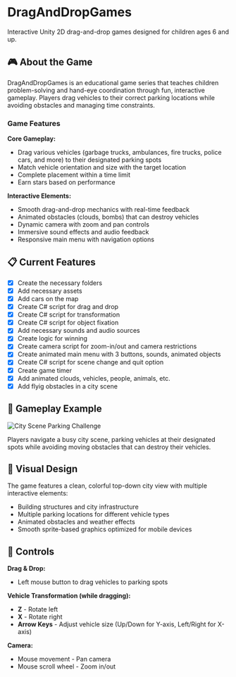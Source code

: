 # DragAndDropGames

Interactive Unity 2D drag-and-drop games designed for children ages 6 and up.

## 🎮 About the Game

DragAndDropGames is an educational game series that teaches children problem-solving and hand-eye coordination through fun, interactive gameplay. Players drag vehicles to their correct parking locations while avoiding obstacles and managing time constraints.

### Game Features

**Core Gameplay:**
- Drag various vehicles (garbage trucks, ambulances, fire trucks, police cars, and more) to their designated parking spots
- Match vehicle orientation and size with the target location
- Complete placement within a time limit
- Earn stars based on performance

**Interactive Elements:**
- Smooth drag-and-drop mechanics with real-time feedback
- Animated obstacles (clouds, bombs) that can destroy vehicles
- Dynamic camera with zoom and pan controls
- Immersive sound effects and audio feedback
- Responsive main menu with navigation options

## 📋 Current Features

- [x] Create the necessary folders
- [x] Add necessary assets
- [x] Add cars on the map
- [x] Create C# script for drag and drop
- [x] Create C# script for transformation
- [x] Create C# script for object fixation
- [x] Add necessary sounds and audio sources
- [X] Create logic for winning
- [X] Create camera script for zoom-in/out and camera restrictions
- [x] Create animated main menu with 3 buttons, sounds, animated objects
- [x] Create C# script for scene change and quit option
- [x] Create game timer
- [x] Add animated clouds, vehicles, people, animals, etc.
- [X] Add flyig obstacles in a city scene

## 🎯 Gameplay Example

![[City Scene Parking Challenge](https://cdn.discordapp.com/attachments/668518956390285335/1427805735940526213/image.png?ex=68f03336&is=68eee1b6&hm=4b9381380c0801c423b3b7a7e72089bd27a8eac9d36c464a7e554dcd059b4438&)](Image2)

Players navigate a busy city scene, parking vehicles at their designated spots while avoiding moving obstacles that can destroy their vehicles.

## 🎨 Visual Design

The game features a clean, colorful top-down city view with multiple interactive elements:
- Building structures and city infrastructure
- Multiple parking locations for different vehicle types
- Animated obstacles and weather effects
- Smooth sprite-based graphics optimized for mobile devices

## 📱 Controls

**Drag & Drop:**
- Left mouse button to drag vehicles to parking spots

**Vehicle Transformation (while dragging):**
- **Z** - Rotate left
- **X** - Rotate right
- **Arrow Keys** - Adjust vehicle size (Up/Down for Y-axis, Left/Right for X-axis)

**Camera:**
- Mouse movement - Pan camera
- Mouse scroll wheel - Zoom in/out
